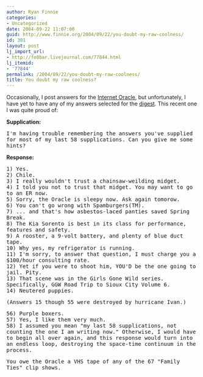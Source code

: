 ```yaml
---
author: Ryan Finnie
categories:
- Uncategorized
date: 2004-09-22 11:07:00
guid: http://www.finnie.org/2004/09/22/you-doubt-my-raw-coolness/
id: 301
layout: post
lj_import_url:
- http://fo0bar.livejournal.com/77844.html
lj_itemid:
- '77844'
permalink: /2004/09/22/you-doubt-my-raw-coolness/
title: You doubt my raw coolness?
---
```

Occasionally, I post answers for the [Internet Oracle](http://cgi.cs.indiana.edu/~oracle/index.cgi), but unfortunately, I have yet to have any of my answers selected for the [digest](http://cgi.cs.indiana.edu/~oracle/digests.cgi). This recent one I was quite proud of:

**Supplication:**
  
<tt>I'm having trouble remembering the answers you've supplied for most of my last 58 supplications. Can you give me some hints?</tt>

**Response:**
  
<tt>1) Yes.<br /> 2) Chile.<br /> 3) I really wouldn't trust a chainsaw-weilding midget.<br /> 4) I told you not to trust that midget. You may want to go to an ER now.<br /> 5) Sorry, the Oracle is sleepy now. Ask again tomorow.<br /> 6) You can't go wrong with Spamburgers(TM).<br /> 7) ... and that's how asbestos-laced panties saved Spring Break.<br /> 8) The Kia Sorento is best in its class for performance, features and safety.<br /> 9) A rooster, a 9-volt battery, and plenty of blue duct tape.<br /> 10) Why yes, my refrigerator is running.<br /> 11) I'm sorry, to answer that question, I must charge you a $100/hour consulting rate.<br /> 12) Yet if you were to shoot him, YOU'D be the one going to jail. Pity.<br /> 13) That scene was in the Girls Gone Wild series. Specifically, GGW Road Trip to Sioux City Volume 6.<br /> 14) Neutered puppies.</p> 

<p>
  (Answers 15 though 55 were destroyed by hurricane Ivan.)
</p>

<p>
  56) Purple boxers.<br /> 57) Yes, I like them very much.<br /> 58) I assumed you mean "my last 58 supplications, not counting the one I am writing now." Otherwise, I would have to begin all over again, and this response would turn into an endless loop, destroying the space-time continuum in the process.
</p>

<p>
  You owe the Oracle a VHS tape of any of the 67 "Family Ties" clip shows.</tt>
</p>

